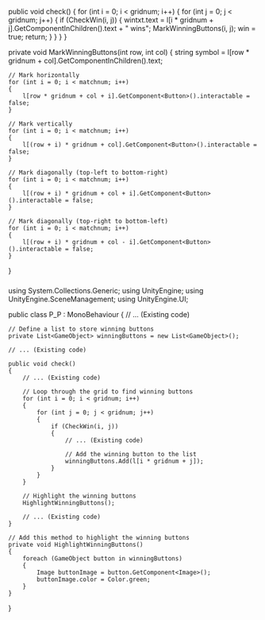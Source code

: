 public void check()
{
    for (int i = 0; i < gridnum; i++)
    {
        for (int j = 0; j < gridnum; j++)
        {
            if (CheckWin(i, j))
            {
                wintxt.text = l[i * gridnum + j].GetComponentInChildren<Text>().text + " wins";
                MarkWinningButtons(i, j);
                win = true;
                return;
            }
        }
    }
}

private void MarkWinningButtons(int row, int col)
{
    string symbol = l[row * gridnum + col].GetComponentInChildren<Text>().text;

    // Mark horizontally
    for (int i = 0; i < matchnum; i++)
    {
        l[row * gridnum + col + i].GetComponent<Button>().interactable = false;
    }

    // Mark vertically
    for (int i = 0; i < matchnum; i++)
    {
        l[(row + i) * gridnum + col].GetComponent<Button>().interactable = false;
    }

    // Mark diagonally (top-left to bottom-right)
    for (int i = 0; i < matchnum; i++)
    {
        l[(row + i) * gridnum + col + i].GetComponent<Button>().interactable = false;
    }

    // Mark diagonally (top-right to bottom-left)
    for (int i = 0; i < matchnum; i++)
    {
        l[(row + i) * gridnum + col - i].GetComponent<Button>().interactable = false;
    }
}



#####

using System.Collections.Generic;
using UnityEngine;
using UnityEngine.SceneManagement;
using UnityEngine.UI;

public class P_P : MonoBehaviour
{
    // ... (Existing code)

    // Define a list to store winning buttons
    private List<GameObject> winningButtons = new List<GameObject>();

    // ... (Existing code)

    public void check()
    {
        // ... (Existing code)

        // Loop through the grid to find winning buttons
        for (int i = 0; i < gridnum; i++)
        {
            for (int j = 0; j < gridnum; j++)
            {
                if (CheckWin(i, j))
                {
                    // ... (Existing code)

                    // Add the winning button to the list
                    winningButtons.Add(l[i * gridnum + j]);
                }
            }
        }

        // Highlight the winning buttons
        HighlightWinningButtons();

        // ... (Existing code)
    }

    // Add this method to highlight the winning buttons
    private void HighlightWinningButtons()
    {
        foreach (GameObject button in winningButtons)
        {
            Image buttonImage = button.GetComponent<Image>();
            buttonImage.color = Color.green;
        }
    }
}


